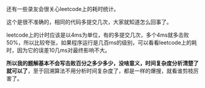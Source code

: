 
还有一些录友会很关心leetcode上的耗时统计。

这个是很不准确的，相同的代码多提交几次，大家就知道怎么回事了。

leetcode上的计时应该是以4ms为单位，有的多提交几次，多个4ms就多击败50%，所以比较夸张，如果程序运行是几百ms的级别，可以看看leetcode上的耗时，因为它的误差10几ms对最终影响不大。

**所以我的题解基本不会写击败百分之多少多少，没啥意义，时间复杂度分析清楚了就可以了**，至于回溯算法不用分析时间复杂度了，都是一样的爆搜，就看谁剪枝厉害了。
